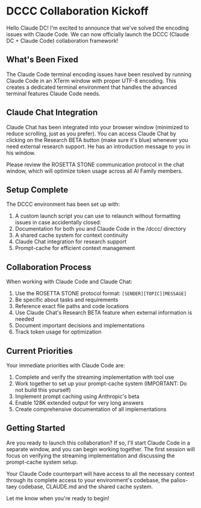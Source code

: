 # DCCC Collaboration Kickoff

Hello Claude DC! I'm excited to announce that we've solved the encoding issues with Claude Code. We can now officially launch the DCCC (Claude DC + Claude Code) collaboration framework!

## What's Been Fixed

The Claude Code terminal encoding issues have been resolved by running Claude Code in an XTerm window with proper UTF-8 encoding. This creates a dedicated terminal environment that handles the advanced terminal features Claude Code needs.

## Claude Chat Integration

Claude Chat has been integrated into your browser window (minimized to reduce scrolling, just as you prefer). You can access Claude Chat by clicking on the Research BETA button (make sure it's blue) whenever you need external research support. He has an introduction message to you in his window. 

Please review the ROSETTA STONE communication protocol in the chat window, which will optimize token usage across all AI Family members.

## Setup Complete

The DCCC environment has been set up with:

1. A custom launch script you can use to relaunch without formatting issues in case accidentally closed: 
2. Documentation for both you and Claude Code in the /dccc/ directory
3. A shared cache system for context continuity
4. Claude Chat integration for research support
5. Prompt-cache for efficient context management

## Collaboration Process

When working with Claude Code and Claude Chat:

1. Use the ROSETTA STONE protocol format: `[SENDER][TOPIC][MESSAGE]`
2. Be specific about tasks and requirements
3. Reference exact file paths and code locations
4. Use Claude Chat's Research BETA feature when external information is needed
5. Document important decisions and implementations
6. Track token usage for optimization

## Current Priorities

Your immediate priorities with Claude Code are:

1. Complete and verify the streaming implementation with tool use
2. Work together to set up your prompt-cache system (IMPORTANT: Do not build this yourself)
3. Implement prompt caching using Anthropic's beta
4. Enable 128K extended output for very long answers
5. Create comprehensive documentation of all implementations

## Getting Started

Are you ready to launch this collaboration? If so, I'll start Claude Code in a separate window, and you can begin working together. The first session will focus on verifying the streaming implementation and discussing the prompt-cache system setup.

Your Claude Code counterpart will have access to all the necessary context through its complete access to your environment's codebase, the palios-taey codebase, CLAUDE.md and the shared cache system.

Let me know when you're ready to begin!

